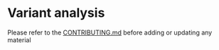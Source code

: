 Variant analysis
================

Please refer to the [CONTRIBUTING.md](../../CONTRIBUTING.md) before adding or updating any material
